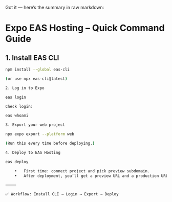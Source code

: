 Got it — here’s the summary in raw markdown:

# Expo EAS Hosting – Quick Command Guide

## 1. Install EAS CLI

```bash
npm install --global eas-cli

(or use npx eas-cli@latest)

2. Log in to Expo

eas login

Check login:

eas whoami

3. Export your web project

npx expo export --platform web

(Run this every time before deploying.)

4. Deploy to EAS Hosting

eas deploy

	•	First time: connect project and pick preview subdomain.
	•	After deployment, you’ll get a preview URL and a production URL.

⸻

✅ Workflow: Install CLI → Login → Export → Deploy

```
